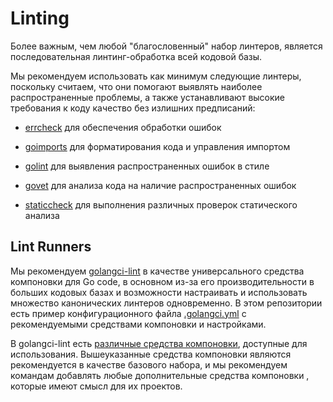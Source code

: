 # Linting

Более важным, чем любой "благословенный" набор линтеров, является последовательная линтинг-обработка всей
кодовой базы.

Мы рекомендуем использовать как минимум следующие линтеры, поскольку считаем, что они
помогают выявлять наиболее распространенные проблемы, а также устанавливают высокие требования к коду
качество без излишних предписаний:

- [errcheck] для обеспечения обработки ошибок
- [goimports] для форматирования кода и управления импортом
- [golint] для выявления распространенных ошибок в стиле
- [govet] для анализа кода на наличие распространенных ошибок
- [staticcheck] для выполнения различных проверок статического анализа

  [errcheck]: https://github.com/kisielk/errcheck
  [goimports]: https://pkg.go.dev/golang.org/x/tools/cmd/goimports
  [golint]: https://github.com/golang/lint
  [govet]: https://pkg.go.dev/cmd/vet
  [staticcheck]: https://staticcheck.dev

## Lint Runners

Мы рекомендуем [golangci-lint] в качестве универсального средства компоновки для Go code, в основном из-за
его производительности в больших кодовых базах и возможности настраивать и использовать множество
канонических линтеров одновременно. В этом репозитории есть пример конфигурационного файла [.golangci.yml]
с рекомендуемыми средствами компоновки и настройками.

В golangci-lint есть [различные средства компоновки], доступные для использования. Вышеуказанные средства компоновки являются
рекомендуется в качестве базового набора, и мы рекомендуем командам добавлять любые дополнительные средства компоновки
, которые имеют смысл для их проектов.

[golangci-lint]: https://github.com/golangci/golangci-lint
[.golangci.yml]: https://github.com/uber-go/guide/blob/master/.golangci.yml
[различные средства компоновки]: https://golangci-lint.run/usage/linters/
